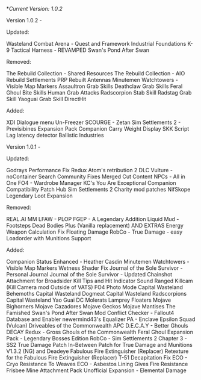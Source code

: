 **Current Version: 1.0.2*

Version 1.0.2 -

Updated:

Wasteland Combat Arena - Quest and Framework
Industrial Foundations
K-9 Tactical Harness - REVAMPED
Swan's Pond After Swan

Removed:

The Rebuild Collection - Shared Resources
The Rebuild Collection - AIO
Rebuild Settlements PRP Rebuilt
Antennas
Minutemen Watchtowers - Visible Map Markers
Assaultron Grab Skills
Deathclaw Grab Skills
Feral Ghoul Bite Skills
Human Grab Attacks
Radscorpion Stab Skill
Radstag Grab Skill
Yaoguai Grab Skill
DirectHit

Added:

XDI Dialogue menu Un-Freezer
SCOURGE - Zetan
Sim Settlements 2 - Previsibines Expansion Pack
Companion Carry Weight Display
SKK Script Lag latency detector
Ballistic Industries

Version 1.0.1 -

Updated:

Godrays Performance Fix Redux
Atom's retribution 2 DLC
Vulture - noContainer Search
Community Fixes Merged
Cut Content NPCs - All in One
FO4 - Wardrobe Manager
KC's You Are Exceptional Companion Compatibility Patch Hub
Sim Settlements 2 Charity mod patches
NifSkope
Legendary Loot Expansion

Removed:

REAL.AI
MM LFAW - PLOP
FGEP - A Legendary Addition
Liquid Mud - Footsteps
Dead Bodies Plus (Vanilla replacement) AND EXTRAS
Energy Weapon Calculation Fix
Floating Damage
RobCo - True Damage - easy Loadorder with Munitions Support

Added:

Companion Status Enhanced - Heather Casdin
Minutemen Watchtowers - Visible Map Markers
Wetness Shader Fix
Journal of the Sole Survivor - Personal Journal
Journal of the Sole Survivor - Updated
Chainshot Attachment for Broadsider
Kill Tips and Hit Indicator Sound
Ranged Killcam (Kill Camera mod Outside of VATS)
FO4 Photo Mode
Capital Wasteland Behemoths
Capital Wasteland Dogmeat
Capital Wasteland Radscorpions
Capital Wasteland Yao Guai
DC Molerats
Lamprey Floaters
Mojave Bighorners
Mojave Cazadores
Mojave Geckos
Mojave Mantises
The Famished
Swan's Pond After Swan
Mod Conflict Checker - Fallout4 Database and Enabler
newermind43's Equalizer PA - Enclave Epsilon Squad (Vulcan)
Driveables of the Commonwealth APC
D.E.C.A.Y - Better Ghouls
DECAY Redux - Gross Ghouls of the Commonwealth
Feral Ghoul Expansion Pack - Legendary Bosses Edition
RobCo - Sim Settlements 2 Chapter 3 - SS2 True Damage Patch
In-Between Patch for True Damage and Munitions V1.3.2 (NG) and Deadeye
Fabulous Fire Extinguisher (Replacer)
Retexture for the Fabulous Fire Extinguisher (Replacer)
T-51 Decapitation Fix
ECO - Cryo Resistance To Weaves
ECO - Asbestos Lining Gives Fire Resistance
Frisbee Mine
Attachment Pack Unofficial Expansion - Elemental Damage